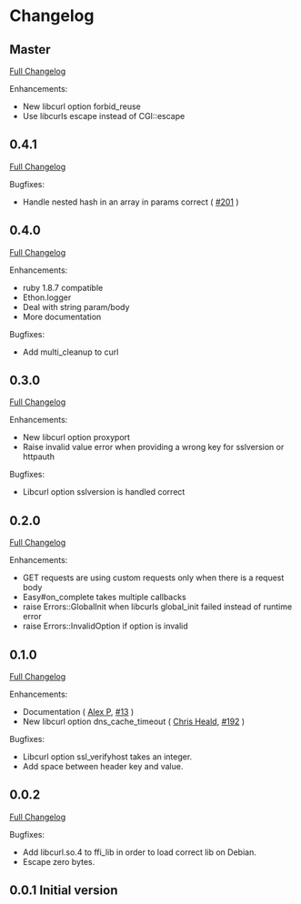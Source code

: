 # Changelog

## Master

[Full Changelog](http://github.com/typhoeus/ethon/compare/v0.4.1...master)

Enhancements:

* New libcurl option forbid_reuse
* Use libcurls escape instead of CGI::escape

## 0.4.1

[Full Changelog](http://github.com/typhoeus/ethon/compare/v0.4.0...v0.4.1)

Bugfixes:

* Handle nested hash in an array in params correct
  ( [\#201](https://github.com/typhoeus/typhoeus/issues/201) )

## 0.4.0

[Full Changelog](http://github.com/typhoeus/ethon/compare/v0.3.0...v0.4.0)

Enhancements:

* ruby 1.8.7 compatible
* Ethon.logger
* Deal with string param/body
* More documentation

Bugfixes:

* Add multi_cleanup to curl

## 0.3.0

[Full Changelog](http://github.com/typhoeus/ethon/compare/v0.2.0...v0.3.0)

Enhancements:

* New libcurl option proxyport
* Raise invalid value error when providing a wrong key for sslversion or httpauth

Bugfixes:

* Libcurl option sslversion is handled correct

## 0.2.0

[Full Changelog](http://github.com/typhoeus/ethon/compare/v0.1.0...v0.2.0)

Enhancements:

* GET requests are using custom requests only when there is a request body
* Easy#on_complete takes multiple callbacks
* raise Errors::GlobalInit when libcurls global_init failed instead of
  runtime error
* raise Errors::InvalidOption if option is invalid

## 0.1.0

[Full Changelog](http://github.com/typhoeus/ethon/compare/v0.0.2...v0.1.0)

Enhancements:

* Documentation
  ( [Alex P](https://github.com/ifesdjeen), [\#13](https://github.com/typhoeus/ethon/issues/13) )
* New libcurl option dns_cache_timeout
  ( [Chris Heald](https://github.com/cheald), [\#192](https://github.com/typhoeus/typhoeus/pull/192) )

Bugfixes:

* Libcurl option ssl_verifyhost takes an integer.
* Add space between header key and value.

## 0.0.2

[Full Changelog](http://github.com/typhoeus/ethon/compare/v0.0.1...v0.0.2)

Bugfixes:

* Add libcurl.so.4 to ffi_lib in order to load correct lib on Debian.
* Escape zero bytes.

## 0.0.1 Initial version
